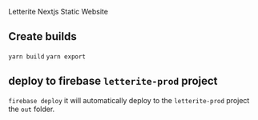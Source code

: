 Letterite Nextjs Static Website

## Create builds

`yarn build`
`yarn export`

## deploy to firebase `letterite-prod` project

`firebase deploy`
it will automatically deploy to the `letterite-prod` project the `out` folder.
